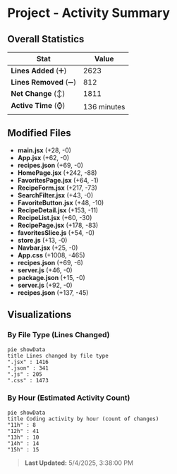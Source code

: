 # Project - Activity Summary 

## Overall Statistics

| Stat                   | Value                                                             |
| ---------------------- | ----------------------------------------------------------------- |
| **Lines Added** (➕)   | 2623                                          |
| **Lines Removed** (➖) | 812                                        |
| **Net Change** (↕)    | 1811                |
| **Active Time** (⌚)   | 136 minutes |


## Modified Files
- **main.jsx** (+28, -0)
- **App.jsx** (+62, -0)
- **recipes.json** (+69, -0)
- **HomePage.jsx** (+242, -88)
- **FavoritesPage.jsx** (+64, -1)
- **RecipeForm.jsx** (+217, -73)
- **SearchFilter.jsx** (+43, -0)
- **FavoriteButton.jsx** (+48, -10)
- **RecipeDetail.jsx** (+153, -11)
- **RecipeList.jsx** (+60, -30)
- **RecipePage.jsx** (+178, -83)
- **favoritesSlice.js** (+54, -0)
- **store.js** (+13, -0)
- **Navbar.jsx** (+25, -0)
- **App.css** (+1008, -465)
- **recipes.json** (+69, -6)
- **server.js** (+46, -0)
- **package.json** (+15, -0)
- **server.js** (+92, -0)
- **recipes.json** (+137, -45)

## Visualizations

### By File Type (Lines Changed)

```mermaid
pie showData
title Lines changed by file type
".jsx" : 1416
".json" : 341
".js" : 205
".css" : 1473
```

### By Hour (Estimated Activity Count)

```mermaid
pie showData
title Coding activity by hour (count of changes)
"11h" : 8
"12h" : 41
"13h" : 10
"14h" : 14
"15h" : 15
```


> **Last Updated:** 5/4/2025, 3:38:00 PM